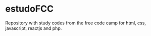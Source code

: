 # estudoFCC
Repository with study codes from the free code camp for html, css, javascript, reactjs and php.
